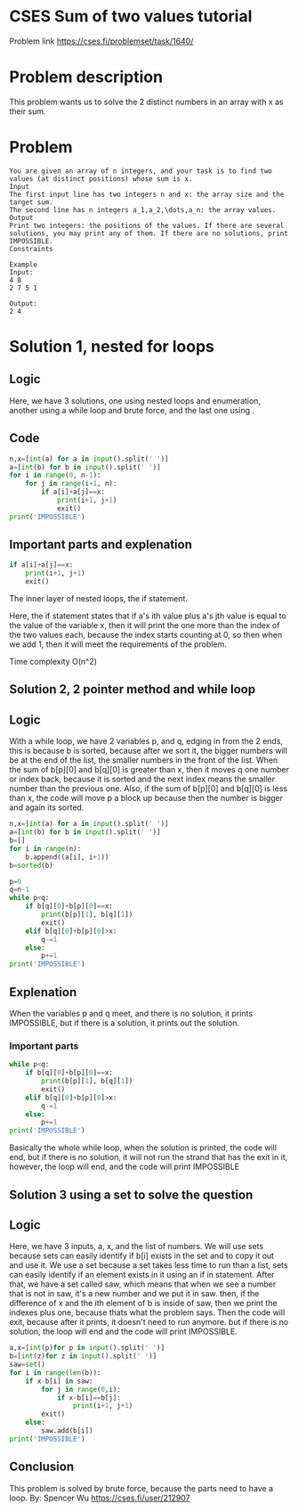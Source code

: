 # CSES Sum of two values tutorial
Problem link https://cses.fi/problemset/task/1640/

# Problem description
This problem wants us to solve the 2 distinct numbers in an array with x as their sum.

# Problem
```
You are given an array of n integers, and your task is to find two values (at distinct positions) whose sum is x.
Input
The first input line has two integers n and x: the array size and the target sum.
The second line has n integers a_1,a_2,\dots,a_n: the array values.
Output
Print two integers: the positions of the values. If there are several solutions, you may print any of them. If there are no solutions, print IMPOSSIBLE.
Constraints

Example
Input:
4 8
2 7 5 1

Output:
2 4
```
# Solution 1, nested for loops
## Logic
Here, we have 3 solutions, one using nested loops and enumeration, another using a while loop and brute force, and the last one using .


## Code
```py
n,x=[int(a) for a in input().split(' ')]
a=[int(b) for b in input().split(' ')]
for i in range(0, n-1):
    for j in range(i+1, n):
        if a[i]+a[j]==x:
            print(i+1, j+1)
            exit()
print('IMPOSSIBLE')
```
## Important parts and explenation
```py
if a[i]+a[j]==x:
    print(i+1, j+1)
    exit()
```
The inner layer of nested loops, the if statement.

Here, the if statement states that if a's ith value plus a's jth value is equal to the value of the variable x, then it will print the one more than the index of the two values each, because the index starts counting at 0, so then when we add 1, then it will meet the requirements of the problem.

Time complexity O(n^2)

## Solution 2, 2 pointer method and while loop
## Logic
With a while loop, we have 2 variables p, and q, edging in from the 2 ends, this is because b is sorted, because after we sort it, the bigger numbers will be at the end of the list, the smaller numbers in the front of the list. When the sum of b[p][0] and b[q][0] is greater than x, then it moves q one number or index back, because it is sorted and the next index means the smaller number than the previous one. Also, if the sum of b[p][0] and b[q][0] is less than x, the code will move p a block up because then the number is bigger and again its sorted.
```py
n,x=[int(a) for a in input().split(' ')]
a=[int(b) for b in input().split(' ')]
b=[]
for i in range(n):
    b.append((a[i], i+1))
b=sorted(b)

p=0
q=n-1
while p<q:
    if b[q][0]+b[p][0]==x:
        print(b[p][1], b[q][1])
        exit()
    elif b[q][0]+b[p][0]>x:
        q-=1
    else:
        p+=1
print('IMPOSSIBLE')
```
## Explenation

When the variables p and q meet, and there is no solution, it prints IMPOSSIBLE, but if there is a solution, it prints out the solution.

### Important parts
```py
while p<q:
    if b[q][0]+b[p][0]==x:
        print(b[p][1], b[q][1])
        exit()
    elif b[q][0]+b[p][0]>x:
        q-=1
    else:
        p+=1
print('IMPOSSIBLE')
```
Basically the whole while loop, when the solution is printed, the code will end, but if there is no solution, it will not run the strand that has the exit in it, however, the loop will end, and the code will print IMPOSSIBLE

## Solution 3 using a set to solve the question
## Logic
Here, we have 3 inputs, a, x, and the list of numbers. We will use sets because sets can easily identify if b[i] exists in the set and to copy it out and use it. We use a set because a set takes less time to run than a list, sets can easily identify if an element exists in it using an if in statement. After that, we have a set called saw, which means that when we see a number that is not in saw, it's a new number and we put it in saw. then, if the difference of x and the ith element of b is inside of saw, then we print the indexes plus one, because thats what the problem says. Then the code will exit, because after it prints, it doesn't need to run anymore. but if there is no solution, the loop will end and the code will print IMPOSSIBLE.
```py
a,x=[int(p)for p in input().split(' ')]
b=[int(z)for z in input().split(' ')]
saw=set()
for i in range(len(b)):
    if x-b[i] in saw:
        for j in range(0,i):
            if x-b[i]==b[j]:
                print(i+1, j+1)
        exit()
    else:
        saw.add(b[i])
print('IMPOSSIBLE')
```
## Conclusion
This problem is solved by brute force, because the parts need to have a loop.
By: Spencer Wu https://cses.fi/user/212907